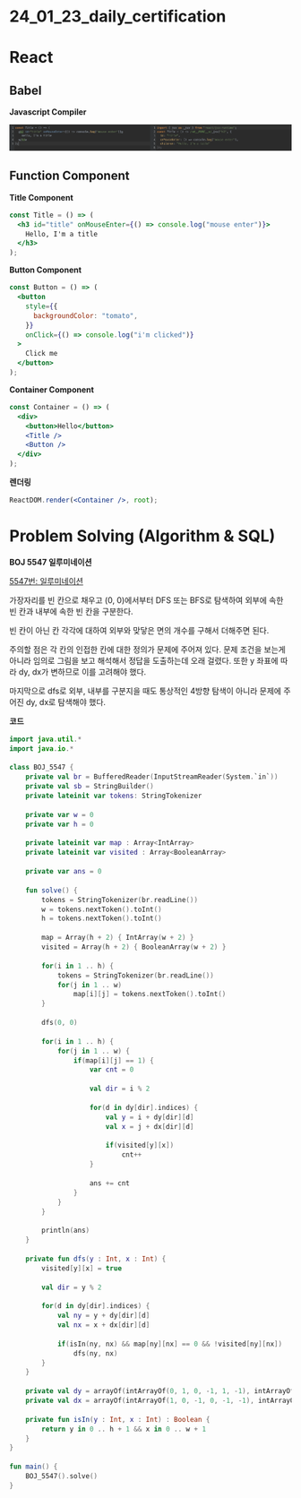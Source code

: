 # 24_01_23_daily_certification

# React

## Babel

**Javascript Compiler**

![Untitled](24_01_23_daily_certification%208960e8ade4f947dca5627d193be5ecad/Untitled.png)

## Function Component

**Title Component**

```jsx
const Title = () => (
  <h3 id="title" onMouseEnter={() => console.log("mouse enter")}>
    Hello, I'm a title
  </h3>
);
```

**Button Component**

```jsx
const Button = () => (
  <button
    style={{
      backgroundColor: "tomato",
    }}
    onClick={() => console.log("i'm clicked")}
  >
    Click me
  </button>
);
```

**Container Component**

```jsx
const Container = () => (
  <div>
    <button>Hello</button>
    <Title />
    <Button />
  </div>
);
```

**렌더링**

```jsx
ReactDOM.render(<Container />, root);
```

# Problem Solving (Algorithm & SQL)

**BOJ 5547 일루미네이션**

[5547번: 일루미네이션](https://www.acmicpc.net/problem/5547)

가장자리를 빈 칸으로 채우고 (0, 0)에서부터 DFS 또는 BFS로 탐색하여 외부에 속한 빈 칸과 내부에 속한 빈 칸을 구분한다.

빈 칸이 아닌 칸 각각에 대하여 외부와 맞닿은 면의 개수를 구해서 더해주면 된다.

주의할 점은 각 칸의 인접한 칸에 대한 정의가 문제에 주어져 있다. 문제 조건을 보는게 아니라 임의로 그림을 보고 해석해서 정답을 도출하는데 오래 걸렸다. 또한 y 좌표에 따라 dy, dx가 변하므로 이를 고려해야 했다.

마지막으로 dfs로 외부, 내부를 구분지을 때도 통상적인 4방향 탐색이 아니라 문제에 주어진 dy, dx로 탐색해야 했다.

**코드**

```kotlin
import java.util.*
import java.io.*

class BOJ_5547 {
    private val br = BufferedReader(InputStreamReader(System.`in`))
    private val sb = StringBuilder()
    private lateinit var tokens: StringTokenizer

    private var w = 0
    private var h = 0

    private lateinit var map : Array<IntArray>
    private lateinit var visited : Array<BooleanArray>

    private var ans = 0

    fun solve() {
        tokens = StringTokenizer(br.readLine())
        w = tokens.nextToken().toInt()
        h = tokens.nextToken().toInt()

        map = Array(h + 2) { IntArray(w + 2) }
        visited = Array(h + 2) { BooleanArray(w + 2) }

        for(i in 1 .. h) {
            tokens = StringTokenizer(br.readLine())
            for(j in 1 .. w)
                map[i][j] = tokens.nextToken().toInt()
        }

        dfs(0, 0)

        for(i in 1 .. h) {
            for(j in 1 .. w) {
                if(map[i][j] == 1) {
                    var cnt = 0

                    val dir = i % 2

                    for(d in dy[dir].indices) {
                        val y = i + dy[dir][d]
                        val x = j + dx[dir][d]

                        if(visited[y][x])
                            cnt++
                    }

                    ans += cnt
                }
            }
        }

        println(ans)
    }

    private fun dfs(y : Int, x : Int) {
        visited[y][x] = true

        val dir = y % 2

        for(d in dy[dir].indices) {
            val ny = y + dy[dir][d]
            val nx = x + dx[dir][d]

            if(isIn(ny, nx) && map[ny][nx] == 0 && !visited[ny][nx])
                dfs(ny, nx)
        }
    }

    private val dy = arrayOf(intArrayOf(0, 1, 0, -1, 1, -1), intArrayOf(0, 1, 1, 0, -1, -1))
    private val dx = arrayOf(intArrayOf(1, 0, -1, 0, -1, -1), intArrayOf(1, 1, 0, -1, 0, 1))

    private fun isIn(y : Int, x : Int) : Boolean {
        return y in 0 .. h + 1 && x in 0 .. w + 1
    }
}

fun main() {
    BOJ_5547().solve()
}
```
